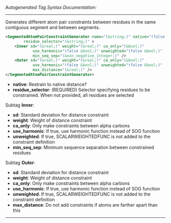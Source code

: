 <!-- THIS IS AN AUTOGENERATED FILE: Don't edit it directly, instead change the schema definition in the code itself. -->

_Autogenerated Tag Syntax Documentation:_

---
Generates different atom pair constraints between residues in the same contiguous segment and between segments.

```xml
<SegmentedAtomPairConstraintGenerator name="(&string;)" native="(false &bool;)"
        residue_selector="(&string;)" >
    <Inner sd="(&real;)" weight="(&real;)" ca_only="(&bool;)"
            use_harmonic="(false &bool;)" unweighted="(false &bool;)"
            min_seq_sep="(&non_negative_integer;)" />
    <Outer sd="(&real;)" weight="(&real;)" ca_only="(&bool;)"
            use_harmonic="(false &bool;)" unweighted="(false &bool;)"
            max_distance="(&real;)" />
</SegmentedAtomPairConstraintGenerator>
```

-   **native**: Restrain to native distance?
-   **residue_selector**: (REQUIRED) Selector specifying residues to be constrained. When not provided, all residues are selected


Subtag **Inner**:   

-   **sd**: Standard deviation for distance constraint
-   **weight**: Weight of distance constraint
-   **ca_only**: Only make constraints between alpha carbons
-   **use_harmonic**: If true, use harmonic function instead of SOG function
-   **unweighted**: If true, SCALARWEIGHTEDFUNC is not added to the constraint definition
-   **min_seq_sep**: Minimum sequence separation between constrained residues

Subtag **Outer**:   

-   **sd**: Standard deviation for distance constraint
-   **weight**: Weight of distance constraint
-   **ca_only**: Only make constraints between alpha carbons
-   **use_harmonic**: If true, use harmonic function instead of SOG function
-   **unweighted**: If true, SCALARWEIGHTEDFUNC is not added to the constraint definition
-   **max_distance**: Do not add constraints if atoms are farther apart than this

---
